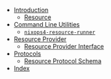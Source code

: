 - [Introduction](./index.md)
  - [Resource](./concept/resource.md)
- [Command Line Utilities]()
  - [`nixops4-resource-runner`](./cli/nixops4-resource-runner.md)
- [Resource Provider](./resource-provider/index.md)
  - [Resource Provider Interface](./resource-provider/interface.md)
- [Protocols]()
  - [Resource Protocol Schema](./schema/resource-schema-v0.md)
- [Index](./index/index.md)
